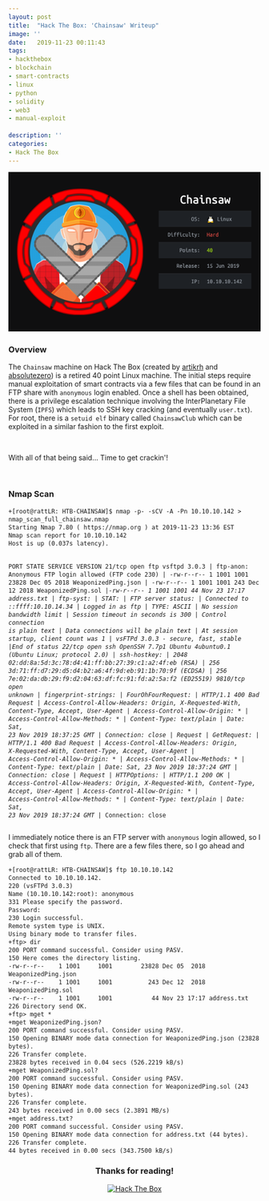 ```yaml
---
layout: post
title:  "Hack The Box: 'Chainsaw' Writeup"
image: ''
date:   2019-11-23 00:11:43
tags:
- hackthebox
- blockchain
- smart-contracts
- linux
- python
- solidity
- web3
- manual-exploit

description: ''
categories:
- Hack The Box
---
```


<style>

#myBtn {
  display: none;
  position: fixed;
  bottom: 40px;
  right: 50px;
  z-index: 99;
  font-size: 12px;
  border: 1px solid black;
  outline: black;
  background-color: #262626;
  color: white;
  cursor: pointer;
  padding: 10px 22px 10px 22px;
  border-radius: 10px;
  font-family: 'Open Sans';
}

#myBtn:hover {
  background-color: #5d4d7a;
}

applause-button {
		margin: auto;
	}

	.header-site .site-title {
      	padding-top: 5px;
      	color: white;
      	text-align: center;
      	font-weight: bold;
      	padding-left: 19px;
	}
	
	.fortune-img {
		max-width: 75%;
	}

	.post-content img { 
		margin: 1.875rem auto;
		display: block;
	}
</style>

<button onclick="topFunction()" id="myBtn" title="Go to top">↑</button>

<script>
// When the user scrolls down 20px from the top of the document, show the button
window.onscroll = function() {scrollFunction()};

function scrollFunction() {
  if (document.body.scrollTop > 20 || document.documentElement.scrollTop > 20) {
    document.getElementById("myBtn").style.display = "block";
  } else {
    document.getElementById("myBtn").style.display = "none";
  }
}

// When the user clicks on the button, scroll to the top of the document
function topFunction() {
  document.body.scrollTop = 0;
  document.documentElement.scrollTop = 0;
}
</script>

<!-- add the button style & script -->
<link rel="stylesheet" href="/assets/css/applause-button.css" />
<script src="/assets/js/applause-button.js"></script>

<img src="/assets/img/writeups/HTB-CHAINSAW/HTB-CHAINSAW-BADGE.PNG" class="chainsaw-img" alt="Hack The Box - Chainsaw">

### Overview

The `Chainsaw` machine on Hack The Box (created by <a href="https://www.hackthebox.eu/home/users/profile/41600">artikrh</a> and <a href="https://www.hackthebox.eu/home/users/profile/37317">absolutezero</a>) is a retired 40 point Linux machine. The initial steps require manual exploitation of smart contracts via a few files that can be found in an FTP share with `anonymous` login enabled. Once a shell has been obtained, there is a privilege escalation technique involving the InterPlanetary File System (`IPFS`) which leads to SSH key cracking (and eventually `user.txt`). For root, there is a `setuid elf` binary called `ChainsawClub` which can be exploited in a similar fashion to the first exploit.
<p><br></p>
With all of that being said... Time to get crackin'! 
<p><br></p>

### Nmap Scan

<div class="highlighter-rouge"><div class="highlight"><pre class="highlight"><code>+[root@rattLR: HTB-CHAINSAW]$ nmap -p- -sCV -A -Pn 10.10.10.142 > nmap_scan_full_chainsaw.nmap
Starting Nmap 7.80 ( https://nmap.org ) at 2019-11-23 13:36 EST
Nmap scan report for 10.10.10.142
Host is up (0.037s latency).

PORT     STATE SERVICE VERSION
21/tcp   open  ftp     vsftpd 3.0.3
| ftp-anon: Anonymous FTP login allowed (FTP code 230)
| -rw-r--r--    1 1001     1001        23828 Dec 05  2018 WeaponizedPing.json
| -rw-r--r--    1 1001     1001          243 Dec 12  2018 WeaponizedPing.sol
|_-rw-r--r--    1 1001     1001           44 Nov 23 17:17 address.txt
| ftp-syst: 
|   STAT: 
| FTP server status:
|      Connected to ::ffff:10.10.14.34
|      Logged in as ftp
|      TYPE: ASCII
|      No session bandwidth limit
|      Session timeout in seconds is 300
|      Control connection is plain text
|      Data connections will be plain text
|      At session startup, client count was 1
|      vsFTPd 3.0.3 - secure, fast, stable
|_End of status
22/tcp   open  ssh     OpenSSH 7.7p1 Ubuntu 4ubuntu0.1 (Ubuntu Linux; protocol 2.0)
| ssh-hostkey: 
|   2048 02:dd:8a:5d:3c:78:d4:41:ff:bb:27:39:c1:a2:4f:eb (RSA)
|   256 3d:71:ff:d7:29:d5:d4:b2:a6:4f:9d:eb:91:1b:70:9f (ECDSA)
|_  256 7e:02:da:db:29:f9:d2:04:63:df:fc:91:fd:a2:5a:f2 (ED25519)
9810/tcp open  unknown
| fingerprint-strings: 
|   FourOhFourRequest: 
|     HTTP/1.1 400 Bad Request
|     Access-Control-Allow-Headers: Origin, X-Requested-With, Content-Type, Accept, User-Agent
|     Access-Control-Allow-Origin: *
|     Access-Control-Allow-Methods: *
|     Content-Type: text/plain
|     Date: Sat, 23 Nov 2019 18:37:25 GMT
|     Connection: close
|     Request
|   GetRequest: 
|     HTTP/1.1 400 Bad Request
|     Access-Control-Allow-Headers: Origin, X-Requested-With, Content-Type, Accept, User-Agent
|     Access-Control-Allow-Origin: *
|     Access-Control-Allow-Methods: *
|     Content-Type: text/plain
|     Date: Sat, 23 Nov 2019 18:37:24 GMT
|     Connection: close
|     Request
|   HTTPOptions: 
|     HTTP/1.1 200 OK
|     Access-Control-Allow-Headers: Origin, X-Requested-With, Content-Type, Accept, User-Agent
|     Access-Control-Allow-Origin: *
|     Access-Control-Allow-Methods: *
|     Content-Type: text/plain
|     Date: Sat, 23 Nov 2019 18:37:24 GMT
|_    Connection: close
</code></pre></div></div>

I immediately notice there is an FTP server with `anonymous` login allowed, so I check that first using `ftp`. There are a few files there, so I go ahead and grab all of them.

<div class="highlighter-rouge"><div class="highlight"><pre class="highlight"><code>+[root@rattLR: HTB-CHAINSAW]$ ftp 10.10.10.142
Connected to 10.10.10.142.
220 (vsFTPd 3.0.3)
Name (10.10.10.142:root): anonymous
331 Please specify the password.
Password:
230 Login successful.
Remote system type is UNIX.
Using binary mode to transfer files.
+ftp> dir
200 PORT command successful. Consider using PASV.
150 Here comes the directory listing.
-rw-r--r--    1 1001     1001        23828 Dec 05  2018 WeaponizedPing.json
-rw-r--r--    1 1001     1001          243 Dec 12  2018 WeaponizedPing.sol
-rw-r--r--    1 1001     1001           44 Nov 23 17:17 address.txt
226 Directory send OK.
+ftp> mget *
+mget WeaponizedPing.json? 
200 PORT command successful. Consider using PASV.
150 Opening BINARY mode data connection for WeaponizedPing.json (23828 bytes).
226 Transfer complete.
23828 bytes received in 0.04 secs (526.2219 kB/s)
+mget WeaponizedPing.sol? 
200 PORT command successful. Consider using PASV.
150 Opening BINARY mode data connection for WeaponizedPing.sol (243 bytes).
226 Transfer complete.
243 bytes received in 0.00 secs (2.3891 MB/s)
+mget address.txt? 
200 PORT command successful. Consider using PASV.
150 Opening BINARY mode data connection for address.txt (44 bytes).
226 Transfer complete.
44 bytes received in 0.00 secs (343.7500 kB/s)
</code></pre></div></div>

<div align="center">
	<h3> Thanks for reading! </h3>
</div>
<div align="center">
<!-- add the button! -->
<applause-button style="width: 58px; height: 58px;" color="#5d4d7a" url="https://defarbs.com/"/>
</div>
<div align="center">
	<a href="https://www.hackthebox.eu/profile/39047">
		<img htb-logo="image" src="https://www.hackthebox.eu/badge/image/39047" alt="Hack The Box">
	</a>
</div>
